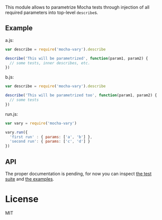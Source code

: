 This module allows to parametrize Mocha tests through injection
of all required parameters into top-level `describe`s.


## Example

a.js:

```js
var describe = require('mocha-vary').describe

describe('This will be parametrized', function(param1, param2) {
  // some tests, inner describes, etc.
})
```

b.js:

```js
var describe = require('mocha-vary').describe

describe('This will be parametrized too', function(param1, param2) {
  // some tests
})
```

run.js:

```js
var vary = require('mocha-vary')

vary.run({
  'first run' : { params: ['a', 'b'] },
  'second run': { params: ['c', 'd'] }
})
```


## API

The proper documentation is pending, for now you can inspect
[the test suite](https://github.com/skozin/mocha-vary/tree/master/test)
and [the examples](https://github.com/skozin/mocha-vary/tree/master/_example).


# License

MIT
